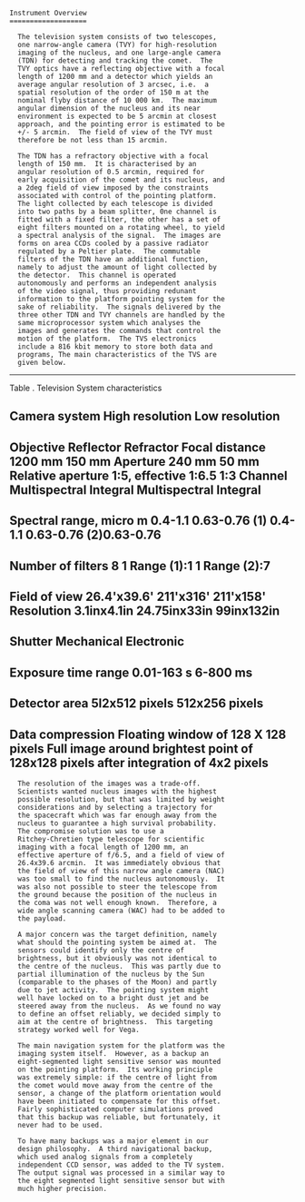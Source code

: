 
 
 
    Instrument Overview
    ===================
 
      The television system consists of two telescopes,
      one narrow-angle camera (TVY) for high-resolution
      imaging of the nucleus, and one large-angle camera
      (TDN) for detecting and tracking the comet.  The
      TVY optics have a reflecting objective with a focal
      length of 1200 mm and a detector which yields an
      average angular resolution of 3 arcsec, i.e.  a
      spatial resolution of the order of 150 m at the
      nominal flyby distance of 10 000 km.  The maximum
      angular dimension of the nucleus and its near
      environment is expected to be 5 arcmin at closest
      approach, and the pointing error is estimated to be
      +/- 5 arcmin.  The field of view of the TVY must
      therefore be not less than 15 arcmin.
 
      The TDN has a refractory objective with a focal
      length of 150 mm.  It is characterised by an
      angular resolution of 0.5 arcmin, required for
      early acquisition of the comet and its nucleus, and
      a 2deg field of view imposed by the constraints
      associated with control of the pointing platform.
      The light collected by each telescope is divided
      into two paths by a beam splitter, 0ne channel is
      fitted with a fixed filter, the other has a set of
      eight filters mounted on a rotating wheel, to yield
      a spectral analysis of the signal.  The images are
      forms on area CCDs cooled by a passive radiator
      regulated by a Peltier plate.  The commutable
      filters of the TDN have an additional function,
      namely to adjust the amount of light collected by
      the detector.  This channel is operated
      autonomously and performs an independent analysis
      of the video signal, thus providing redunant
      information to the platform pointing system for the
      sake of reliability.  The signals delivered by the
      three other TDN and TVY channels are handled by the
      same microprocessor system which analyses the
      images and generates the commands that control the
      motion of the platform.  The TVS electronics
      include a 816 kbit memory to store both data and
      programs, The main characteristics of the TVS are
      given below.
 
 
-------------------------------------------------------------------------
Table . Television System characteristics
 
Camera system           High resolution           Low resolution
-------------------------------------------------------------------------
Objective               Reflector                 Refractor
Focal distance          1200 mm                   150 mm
Aperture                 240 mm                    50 mm
Relative aperture       1:5, effective 1:6.5        1:3
Channel                 Multispectral  Integral   Multispectral Integral
-------------------------------------------------------------------------
Spectral range, micro m 0.4-1.1        0.63-0.76  (1) 0.4-1.1   0.63-0.76
                                                  (2)0.63-0.76
-------------------------------------------------------------------------
Number of filters       8              1          Range (1):1    1
                                                  Range (2):7
-------------------------------------------------------------------------
Field of view           26.4'x39.6'               211'x316'     211'x158'
Resolution               3.1inx4.1in           24.75inx33in    99inx132in
-------------------------------------------------------------------------
Shutter                 Mechanical                             Electronic
-------------------------------------------------------------------------
Exposure time range     0.01-163 s                              6-800 ms
-------------------------------------------------------------------------
Detector area           5l2x512 pixels                     512x256 pixels
-------------------------------------------------------------------------
Data compression        Floating window of 128 X 128 pixels    Full image
                        around brightest point                 of 128x128
                                                               pixels
                                                               after
                                                              integration
                                                            of 4x2 pixels
-------------------------------------------------------------------------
 
 
      The resolution of the images was a trade-off.
      Scientists wanted nucleus images with the highest
      possible resolution, but that was limited by weight
      considerations and by selecting a trajectory for
      the spacecraft which was far enough away from the
      nucleus to guarantee a high survival probability.
      The compromise solution was to use a
      Ritchey-Chretien type telescope for scientific
      imaging with a focal length of 1200 mm, an
      effective aperture of f/6.5, and a field of view of
      26.4x39.6 arcmin.  It was immediately obvious that
      the field of view of this narrow angle camera (NAC)
      was too small to find the nucleus autonomously.  It
      was also not possible to steer the telescope from
      the ground because the position of the nucleus in
      the coma was not well enough known.  Therefore, a
      wide angle scanning camera (WAC) had to be added to
      the payload.
 
      A major concern was the target definition, namely
      what should the pointing system be aimed at.  The
      sensors could identify only the centre of
      brightness, but it obviously was not identical to
      the centre of the nucleus.  This was partly due to
      partial illumination of the nucleus by the Sun
      (comparable to the phases of the Moon) and partly
      due to jet activity.  The pointing system might
      well have locked on to a bright dust jet and be
      steered away from the nucleus.  As we found no way
      to define an offset reliably, we decided simply to
      aim at the centre of brightness.  This targeting
      strategy worked well for Vega.
 
      The main navigation system for the platform was the
      imaging system itself.  However, as a backup an
      eight-segmented light sensitive sensor was mounted
      on the pointing platform.  Its working principle
      was extremely simple: if the centre of light from
      the comet would move away from the centre of the
      sensor, a change of the platform orientation would
      have been initiated to compensate for this offset.
      Fairly sophisticated computer simulations proved
      that this backup was reliable, but fortunately, it
      never had to be used.
 
      To have many backups was a major element in our
      design philosophy.  A third navigational backup,
      which used analog signals from a completely
      independent CCD sensor, was added to the TV system.
      The output signal was processed in a similar way to
      the eight segmented light sensitive sensor but with
      much higher precision.
 
 

        